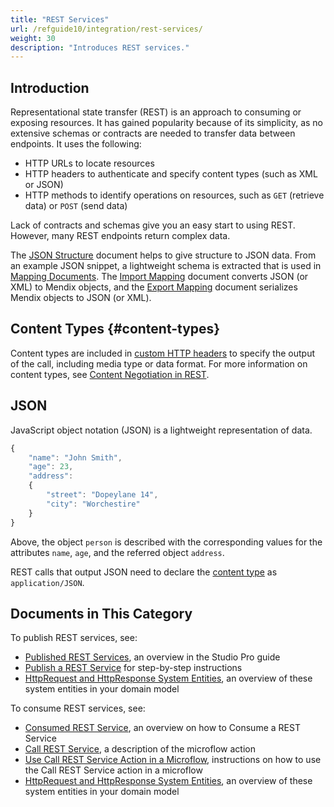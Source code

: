 ```yaml
---
title: "REST Services"
url: /refguide10/integration/rest-services/
weight: 30
description: "Introduces REST services."
---
```


## Introduction

Representational state transfer (REST) is an approach to consuming or exposing resources. It has gained popularity because of its simplicity, as no extensive schemas or contracts are needed to transfer data between endpoints. It uses the following:

* HTTP URLs to locate resources
* HTTP headers to authenticate and specify content types (such as XML or JSON)
* HTTP methods to identify operations on resources, such as `GET` (retrieve data) or `POST` (send data)

Lack of contracts and schemas give you an easy start to using REST. However, many REST endpoints return complex data.

The [JSON Structure](/refguide10/json-structures/) document helps to give structure to JSON data. From an example JSON snippet, a lightweight schema is extracted that is used in [Mapping Documents](/refguide10/mapping-documents/). 
The [Import Mapping](/refguide10/import-mappings/) document converts JSON (or XML) to Mendix objects, and the [Export Mapping](/refguide10/export-mappings/) document serializes Mendix objects to JSON (or XML).

## Content Types {#content-types}

Content types are included in [custom HTTP headers](/refguide10/call-rest-action/#custom-http-headers) to specify the output of the call, including media type or data format. For more information on content types, see [Content Negotiation in REST](https://restfulapi.net/content-negotiation/).

## JSON

JavaScript object notation (JSON) is a lightweight representation of data. 

```js
{
    "name": "John Smith",
    "age": 23,
    "address": 
    {
        "street": "Dopeylane 14",
        "city": "Worchestire"
    }
}
```

Above, the object `person` is described with the corresponding values for the attributes `name`, `age`, and the referred object `address`.

REST calls that output JSON need to declare the [content type](#content-types) as `application/JSON`. 

## Documents in This Category

To publish REST services, see:

* [Published REST Services](/refguide10/published-rest-services/), an overview in the Studio Pro guide
* [Publish a REST Service](/howto/integration/publish-rest-service/) for step-by-step instructions
* [HttpRequest and HttpResponse System Entities](/refguide10/http-request-and-response-entities/), an overview of these system entities in your domain model

To consume REST services, see:

* [Consumed REST Service](/refguide10/consumed-rest-service/), an overview on how to Consume a REST Service
* [Call REST Service](/refguide10/call-rest-action/), a description of the microflow action
* [Use Call REST Service Action in a Microflow](/refguide10/integration/use-call-rest-action-in-microflow/), instructions on how to use the Call REST Service action in a microflow
* [HttpRequest and HttpResponse System Entities](/refguide10/http-request-and-response-entities/), an overview of these system entities in your domain model
